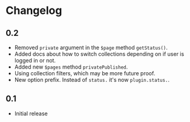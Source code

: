 # Changelog

## 0.2

- Removed `private` argument in the `$page` method `getStatus()`.
- Added docs about how to switch collections depending on if user is logged in or not.
- Added new `$pages` method `privatePublished`.
- Using collection filters, which may be more future proof.
- New option prefix. Instead of `status.` it's now `plugin.status.`.

## 0.1

- Initial release